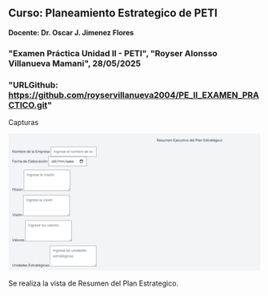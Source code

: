 ## Curso: Planeamiento Estrategico de PETI
**Docente: Dr. Oscar J. Jimenez Flores**



### "Examen Práctica Unidad II - PETI", "Royser Alonsso Villanueva Mamani", 28/05/2025

### "URLGithub: https://github.com/royservillanueva2004/PE_II_EXAMEN_PRACTICO.git"

Capturas

![PlanificaTI](assets/mejora1.png)

Se realiza la vista de Resumen del Plan Estrategico.
